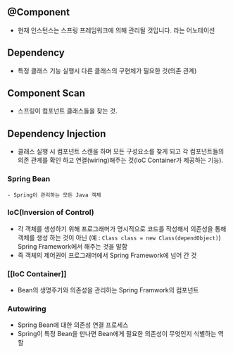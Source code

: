 ## @Component
- 현재 인스턴스는 스프링 프레임워크에 의해 관리될 것입니다. 라는 어노테이션
## Dependency
- 특정 클래스 기능 실행시 다른 클래스의 구현체가 필요한 것(의존 관계)
## Component Scan
- 스프링이 컴포넌트 클래스들을 찾는 것.
## Dependency Injection
- 클래스 실행 시 컴포넌트 스캔을 하며 모든 구성요소를 찾게 되고 각 컴포넌트들의 의존 관계를 확인 하고 연결(wiring)해주는 것(IoC Container가 제공하는 기능).
### Spring Bean
	- Spring이 관리하는 모든 Java 객체
### IoC(Inversion of Control)
- 각 객체를 생성하기 위해 프로그래머가 명시적으로 코드를 작성해서 의존성을 통해 객체를 생성 하는 것이 아닌 (예 : `Class class = new Class(dependObject)`) Spring Framework에서 해주는 것을 말함
- 즉 객체의 제어권이 프로그래머에서 Spring Framework에 넘어 간 것
### [[IoC Container]]
- Bean의 생명주기와 의존성을 관리하는 Spring Framwork의 컴포넌트
### Autowiring
- Spring Bean에 대한 의존성 연결 프로세스
- Spring이 특정 Bean을 만나면 Bean에게 필요한 의존성이 무엇인지 식별하는 역할